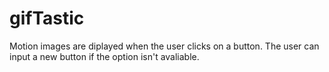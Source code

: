 # gifTastic

Motion images are diplayed when the user clicks on a button. The user can input a new button if the option isn't avaliable.